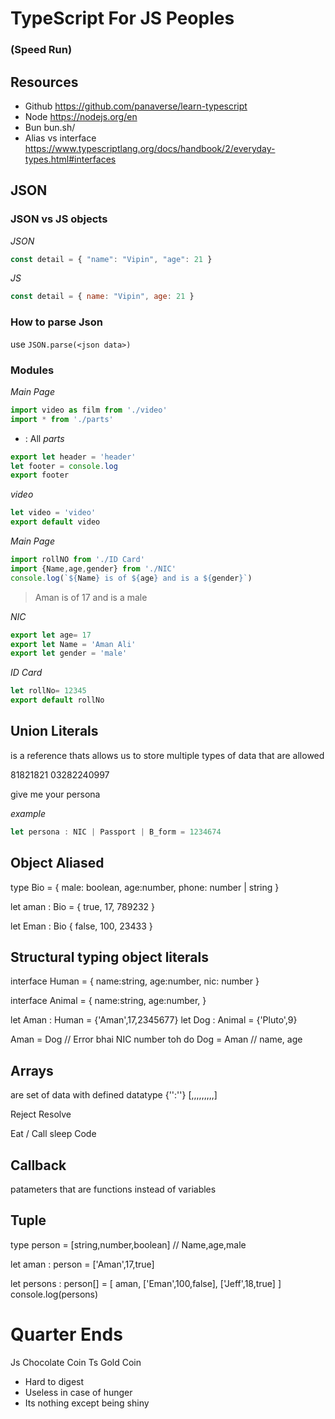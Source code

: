 # TypeScript For JS Peoples
### (Speed Run)

## Resources
- Github https://github.com/panaverse/learn-typescript
- Node https://nodejs.org/en
- Bun bun.sh/
- Alias vs interface https://www.typescriptlang.org/docs/handbook/2/everyday-types.html#interfaces

##  JSON
### JSON vs JS objects
_JSON_
```js
const detail = { "name": "Vipin", "age": 21 }
```
_JS_
```js
const detail = { name: "Vipin", age: 21 }
```

### How to parse Json

use `JSON.parse(<json data>)`

 
### Modules

*Main Page*
```js
import video as film from './video'
import * from './parts'

```
* : All
*parts*
```js
export let header = 'header'
let footer = console.log
export footer
```
*video*
```js
let video = 'video'
export default video
```

*Main Page*
```js
import rollNO from './ID Card'
import {Name,age,gender} from './NIC'
console.log(`${Name} is of ${age} and is a ${gender}`)
```
> Aman is of 17 and is a male

*NIC*
```js
export let age= 17
export let Name = 'Aman Ali'
export let gender = 'male'
```
*ID Card*
```js
let rollNo= 12345
export default rollNo
```

## Union Literals

is a reference thats allows us to store multiple types of data that are allowed

81821821
03282240997

give me your persona

*example*
```ts
let persona : NIC | Passport | B_form = 1234674
```

## Object Aliased

type Bio = {
male: boolean,
age:number,
phone: number | string
}

let aman : Bio = {
true,
17,
789232
}

let Eman : Bio {
false,
100,
23433
}





## Structural typing object literals

interface Human = {
name:string,
age:number,
nic: number
}

interface Animal = {
name:string,
age:number,
}


let Aman : Human = {'Aman',17,2345677}
let Dog : Animal = {'Pluto',9}

Aman = Dog // Error bhai NIC number toh do
Dog = Aman // name, age















## Arrays
are set of data with defined datatype
{'':''}
[,,,,,,,,,]



Reject Resolve




Eat / Call
sleep
Code


## Callback
patameters that are functions instead of variables


## Tuple
type  person = [string,number,boolean] // Name,age,male

let aman : person = ['Aman',17,true]

let persons : person[] = [
    aman,
    ['Eman',100,false],
    ['Jeff',18,true]
]
console.log(persons)

# Quarter Ends


Js Chocolate Coin
Ts Gold Coin

- Hard to digest
- Useless in case of hunger
- Its nothing except being shiny

